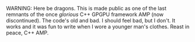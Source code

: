 WARNING: Here be dragons. This is made public as one of the last remnants of the once *glorious* C++ GPGPU framework AMP (now discontinued).
The code's old and bad. I should feel bad, but I don't. It works and it was fun to write when I wore a younger man's clothes.
Reast in peace, C++ AMP.
